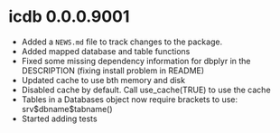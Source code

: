 # icdb 0.0.0.9001

* Added a `NEWS.md` file to track changes to the package.
* Added mapped database and table functions
* Fixed some missing dependency information for dbplyr in the DESCRIPTION (fixing install problem in README)
* Updated cache to use bth memory and disk
* Disabled cache by default. Call use_cache(TRUE) to use the cache
* Tables in a Databases object now require brackets to use: srv\$dbname\$tabname()
* Started adding tests
